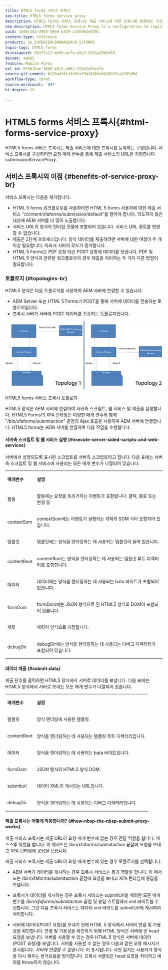 ```yaml
---
title: HTML5 forms 서비스 프록시
seo-title: HTML5 forms service proxy
description: HTML5 forms 서비스 프록시는 제출 서비스에 대한 프록시를 등록하는 구성입니다. 서비스 프록시를 구성하려면 요청 매개 변수 submissionServiceProxy를 통해 제출 서비스의 URL을 지정합니다.
seo-description: HTML5 forms Service Proxy is a configuration to register a proxy for the submission service. To configure Service Proxy, specify the URL of submission service through request parameter submissionServiceProxy.
uuid: 42d6c1da-3945-469d-b429-c33e563ed70c
content-type: reference
products: SG_EXPERIENCEMANAGER/6.5/FORMS
topic-tags: hTML5_forms
discoiquuid: 081f7c17-4e5d-4c7e-a5c3-5541a29b9d55
docset: aem65
feature: Mobile Forms
exl-id: 8f9b10ae-1600-49c2-a061-153a2a89c67e
source-git-commit: b220adf6fa3e9faf94389b9a9416b7fca2f89d9d
workflow-type: tm+mt
source-wordcount: '697'
ht-degree: 1%

---
```


# HTML5 forms 서비스 프록시{#html-forms-service-proxy}

HTML5 forms 서비스 프록시는 제출 서비스에 대한 프록시를 등록하는 구성입니다. 서비스 프록시를 구성하려면 요청 매개 변수를 통해 제출 서비스의 URL을 지정합니다 *submissionServiceProxy*.

## 서비스 프록시의 이점 {#benefits-of-service-proxy-br}

서비스 프록시는 다음을 제거합니다.

* HTML 5 forms 워크플로우를 사용하려면 HTML 5 forms 사용자에 대한 제출 서비스 &quot;/content/xfaforms/submission/default&quot;를 열어야 합니다. 의도하지 않은 대상에 AEM 서버를 더 많이 노출합니다.
* 서비스 URL이 양식의 런타임 모델에 포함되어 있습니다. 서비스 URL 경로를 변경할 수 없습니다.
* 제출은 2단계 프로세스입니다. 양식 데이터를 제출하려면 서버에 대한 여정이 두 개 이상 필요합니다. 따라서 서버의 로드가 증가합니다.
* HTML 5 Forms는 PDF 요청 대신 POST 요청에 데이터를 보냅니다. PDF 및 HTML 5 양식과 관련된 워크플로우의 경우 제출을 처리하는 두 가지 다른 방법이 필요합니다.

### 토폴로지 {#topologies-br}

HTML5 양식은 다음 토폴로지를 사용하여 AEM 서버에 연결할 수 있습니다.

* AEM Server 또는 HTML 5 Forms가 POST을 통해 서버에 데이터를 전송하는 토폴로지입니다.
* 프록시 서버가 서버에 POST 데이터를 전송하는 토폴로지입니다.

![HTML5 forms 서비스 프록시 토폴로지](assets/topology.png)

HTML5 forms 서비스 프록시 토폴로지

HTML5 양식은 AEM 서버에 연결하여 서버측 스크립트, 웹 서비스 및 제출을 실행합니다. HTML5 Forms의 XFA 런타임은 다양한 매개 변수와 함께 &quot;/bin/xfaforms/submitaction&quot; 끝점의 Ajax 호출을 사용하여 AEM 서버에 연결합니다. HTML5 forms는 AEM 서버를 연결하여 다음 작업을 수행합니다.

#### 서버측 스크립트 및 웹 서비스 실행 {#execute-server-sided-scripts-and-web-services}

서버에서 실행되도록 표시된 스크립트를 서버측 스크립트라고 합니다. 다음 표에는 서버측 스크립트 및 웹 서비스에 사용되는 모든 매개 변수가 나열되어 있습니다.

<table>
 <tbody>
  <tr>
   <td><p><strong>매개변수</strong></p> </td>
   <td><p><strong>설명</strong></p> </td>
  </tr>
  <tr>
   <td><p>활동</p> </td>
   <td><p>활동에는 요청을 트리거하는 이벤트가 포함됩니다. 클릭, 종료 또는 변경 등</p> </td>
  </tr>
  <tr>
   <td><p>contextSom</p> </td>
   <td><p>contextSom에는 이벤트가 실행되는 개체의 SOM 식이 포함되어 있습니다.</p> </td>
  </tr>
  <tr>
   <td><p>템플릿</p> </td>
   <td><p>템플릿에는 양식을 렌더링하는 데 사용되는 템플릿이 들어 있습니다.</p> </td>
  </tr>
  <tr>
   <td><p>contentRoot</p> </td>
   <td><p>contentRoot는 양식을 렌더링하는 데 사용되는 템플릿 루트 디렉터리를 포함합니다.</p> </td>
  </tr>
  <tr>
   <td><p>데이터</p> </td>
   <td><p>데이터에는 양식을 렌더링하는 데 사용되는 bata 바이트가 포함되어 있습니다.</p> </td>
  </tr>
  <tr>
   <td><p>formDom</p> </td>
   <td><p>formDom에는 JSON 형식으로 된 HTML5 양식의 DOM이 포함되어 있습니다.</p> </td>
  </tr>
  <tr>
   <td><p>패킷</p> </td>
   <td><p>패킷이 양식으로 지정됩니다.</p> </td>
  </tr>
  <tr>
   <td><p>debugDir</p> </td>
   <td><p>debugDir에는 양식을 렌더링하는 데 사용되는 디버그 디렉터리가 포함되어 있습니다.</p> </td>
  </tr>
 </tbody>
</table>

#### 데이터 제출 {#submit-data}

제출 단추를 클릭하면 HTML5 양식에서 서버로 데이터를 보냅니다. 다음 표에는 HTML5 양식에서 서버로 보내는 모든 매개 변수가 나열되어 있습니다.

<table>
 <tbody>
  <tr>
   <td><p><strong>매개변수</strong></p> </td>
   <td><p><strong>설명</strong></p> </td>
  </tr>
  <tr>
   <td><p>템플릿</p> </td>
   <td><p>양식 렌더링에 사용된 템플릿.</p> </td>
  </tr>
  <tr>
   <td><p>contentRoot</p> </td>
   <td><p>양식을 렌더링하는 데 사용되는 템플릿 루트 디렉터리입니다.</p> </td>
  </tr>
  <tr>
   <td><p>데이터</p> </td>
   <td><p>양식을 렌더링하는 데 사용되는 bata 바이트입니다.</p> </td>
  </tr>
  <tr>
   <td><p>formDom</p> </td>
   <td><p>JSON 형식의 HTML5 양식 DOM.</p> </td>
  </tr>
  <tr>
   <td><p>submiturl</p> </td>
   <td><p>데이터 XML이 게시되는 URL입니다.</p> </td>
  </tr>
  <tr>
   <td><p>debugDir</p> </td>
   <td><p>양식을 렌더링하는 데 사용되는 디버그 디렉터리입니다.</p> </td>
  </tr>
 </tbody>
</table>

#### 제출 프록시는 어떻게 작동합니까? {#how-nbsp-the-nbsp-submit-proxy-works}

제출 서비스 프록시는 제출 URL이 요청 매개 변수에 없는 경우 전달 역할을 합니다. 패스스루 역할을 합니다. 이 메서드는 /bin/xfaforms/submitaction 끝점에 요청을 보내고 XFA 런타임에 응답을 보냅니다.

제출 서비스 프록시는 제출 URL이 요청 매개 변수에 있는 경우 토폴로지를 선택합니다.

* AEM 서버가 데이터를 게시하는 경우 프록시 서비스는 통과 역할을 합니다. 이 메서드는 /bin/xfaforms/submitaction 끝점에 요청을 보내고 XFA 런타임에 응답을 보냅니다.
* 프록시가 데이터를 게시하는 경우 프록시 서비스는 submitUrl을 제외한 모든 매개 변수를 */bin/xfaforms/submitaction* 끝점 및 응답 스트림에서 xml 바이트를 수신합니다. 그런 다음 프록시 서비스는 데이터 xml 바이트를 submitUrl에 게시하여 처리합니다.

* 서버에 데이터(POST 요청)를 보내기 전에 HTML 5 양식에서 서버의 연결 및 가용성을 확인합니다. 연결 및 가용성을 확인하기 위해 HTML 양식은 서버에 빈 head 요청을 보냅니다. 서버를 사용할 수 있는 경우 HTML 5 양식은 서버에 데이터(POST 요청)를 보냅니다. 서버를 사용할 수 없는 경우 다음과 같은 오류 메시지가 표시됩니다. *서버에 연결할 수 없습니다.* 이 표시됩니다. 사전 감지는 사용자가 양식을 다시 채우는 번거로움을 방지합니다. 프록시 서블릿은 head 요청을 처리하고 예외를 throw하지 않습니다.

